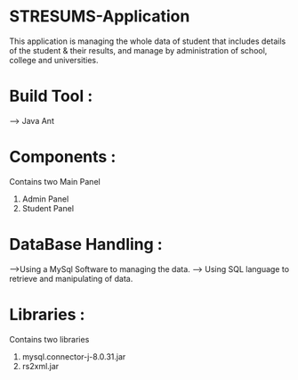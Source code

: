 # STRESUMS-Application
This application is managing the whole data of student that includes details of the student &amp; their results, and manage by administration of school, college and universities.

# Build Tool :
--> Java Ant

# Components :
Contains two Main Panel 
1. Admin Panel
2. Student Panel

# DataBase Handling :
-->Using a MySql Software to managing the data.
--> Using SQL language to retrieve and manipulating of data.

# Libraries :
Contains two libraries 
1. mysql.connector-j-8.0.31.jar
2. rs2xml.jar


